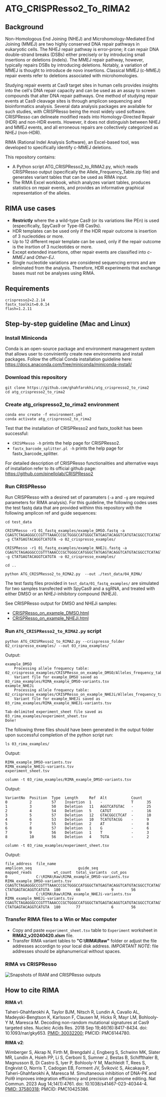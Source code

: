 # ATG_CRISPResso2_To_RIMA2

## Background
Non-Homologous End Joining (NHEJ) and Microhomology-Mediated End Joining (MMEJ) are two highly conserved DNA repair pathways in eukaryotic cells. The NHEJ repair pathway is error-prone; it can repair DNA double-strand breaks (DSBs) either precisely or by introducing small insertions or deletions (indels). The MMEJ repair pathway, however, typically repairs DSBs by introducing deletions. Notably, a variation of MMEJ is thought to introduce de novo insertions. Classical MMEJ (c-MMEJ) repair events refer to deletions associated with microhomologies.

Studying repair events at Cas9 target sites in human cells provides insights into the cell's DNA repair capacity and can be used as an assay to screen compounds that alter DNA repair pathways. One method of studying repair events at Cas9 cleavage sites is through amplicon sequencing and bioinformatics analysis. Several data analysis packages are available for such studies, with CRISPResso being the most widely used software. CRISPResso can delineate modified reads into Homology-Directed Repair (HDR) and non-HDR events. However, it does not distinguish between NHEJ and MMEJ events, and all erroneous repairs are collectively categorized as NHEJ (non-HDR).

RIMA (Rational Indel Analysis Software), an Excel-based tool, was developed to specifically identify c-MMEJ deletions.

This repository contains:

 - A Python script ATG_CRISPResso2_to_RIMA2.py, which reads CRISPResso output (specifically the Allele_Frequency_Table.zip file) and generates variant tables that can be used as RIMA input.
 - The RIMA Excel workbook, which analyzes variant tables, produces statistics on repair events, and provides an informative graphical representation of the alleles.

## RIMA use cases
 - **Restrictly** where the a wild-type Cas9 (or its variations like PEn) is used (especifically, SpyCas9 or Type-IIB Cas9s). 
 - HDR templates can be used only if the HDR repair outcome is insertion of 3 nucleotides or more.
 - Up to 12 different repair template can be used, only if the repair outcome is the insrtion of 3 nucleotides or more.
 - Except extended insertions, other repair events are classified into *c-MMEJ* and *Other-EJ*.
 - Single nucleotide variations are considered sequencing errors and are eliminated from the analysis. Therefore, HDR experiments that exchange bases must not be analyses using RIMA.

## Requirements

```
crispresso2=2.2.14
fastx_toolkit=0.0.14
flash=1.2.11
```

## Step-by-step guideline (Mac and Linux)

### Install Miniconda
Conda is an open-source package and environment management system that allows user to conviniently create new environments and install packages. Follow the official Conda installation guideline here: https://docs.anaconda.com/free/miniconda/miniconda-install/ 

### Download this repository
```
git clone https://github.com/ghahfarokhi/atg_crispresso2_to_rima2
cd atg_crispresso2_to_rima2
```

### Create atg_crispresso2_to_rima2 environment
```
conda env create -f environment.yml
conda activate atg_crispresso2_to_rima2
```

Test that the installation of CRISPResso2 and fastx_toolkit has been successful: 
* `CRISPResso -h` prints the help page for CRISPResso2.
* `fastx_barcode_splitter.pl -h` prints the help page for fastx_barcode_splitter.

For detailed description of CRISPResso functionalities and alternative ways of installation refer to its official github page: https://github.com/pinellolab/CRISPResso2

### Run CRISPResso
Run CRISPResso with a desired set of paramaters (`-a` and `-g` are required parameters for RIMA analysis). For this guideline, the following codes uses the test fastq data that are provided withinn this repository with the following amplicon ref and guide sequences:

```
cd test_data

CRISPResso -r1 01_fastq_examples/example_DMSO.fastq -a CGAGTCTAGAGGGCCCGTTTAAACCCGCTGGGCCATGGGCTATGAGTACAGGTCATGTACGGCCTCATAGTGGTACAGTAGTGACTCAAGACGATAGTTACCGGATAAGGCGCAGCGGTCGGGCTGAACGGGGGGTTCGTGCACACAGCCCAGCTTGGAGCGAACGACCTACACCGAACTGAGATACCTACAGCGTGAGCTA -g CTATGAGTACAGGTCATGTA -o 02_crispresso_examples/

CRISPResso -r1 01_fastq_examples/example_NHEJi.fastq -a CGAGTCTAGAGGGCCCGTTTAAACCCGCTGGGCCATGGGCTATGAGTACAGGTCATGTACGGCCTCATAGTGGTACAGTAGTGACTCAAGACGATAGTTACCGGATAAGGCGCAGCGGTCGGGCTGAACGGGGGGTTCGTGCACACAGCCCAGCTTGGAGCGAACGACCTACACCGAACTGAGATACCTACAGCGTGAGCTA -g CTATGAGTACAGGTCATGTA -o 02_crispresso_examples/

cd ..

python ATG_CRISPResso2_to_RIMA2.py  --out ./test_data/04_RIMA/

```

The test fastq files provided in `test_data/01_fastq_examples/` are simulated for two samples transfected with SpyCas9 and a sgRNA, and treated with either DMSO or an NHEJ-inhibitory compound (NHEJi). 

See CRISPResso output for DMSO and NHEJi samples:
* [CRISPResso_on_example_DMSO.html](https://ghahfarokhi.github.io/ATG_CRISPResso2_to_RIMA2/test_data/02_crispresso_examples/CRISPResso_on_example_DMSO.html)
* [CRISPResso_on_example_NHEJi.html](https://ghahfarokhi.github.io/ATG_CRISPResso2_to_RIMA2/test_data/02_crispresso_examples/CRISPResso_on_example_NHEJi.html)

### Run `ATG_CRISPResso2_to_RIMA2.py` script
``` 
python ATG_CRISPResso2_to_RIMA2.py --crispresso_folder 02_crispresso_examples/ --out 03_rima_examples/
```

Output:

```
example_DMSO
	Processing allele frequency table: 02_crispresso_examples/CRISPResso_on_example_DMSO/Alleles_frequency_table.zip
	Variant file for example_DMSO saved as 03_rima_examples/RIMA_example_DMSO-variants.tsv
example_NHEJi
	Processing allele frequency table: 02_crispresso_examples/CRISPResso_on_example_NHEJi/Alleles_frequency_table.zip
	Variant file for example_NHEJi saved as 03_rima_examples/RIMA_example_NHEJi-variants.tsv

Tab-delimited experiment_sheet file saved as 03_rima_examples/experiment_sheet.tsv
Done!
```

The following three files should have been generated in the output folder upon successful completion of the python script run:

`ls 03_rima_examples/`

Output:
``` 
RIMA_example_DMSO-variants.tsv
RIMA_example_NHEJi-variants.tsv
experiment_sheet.tsv
```

`column -t 03_rima_examples/RIMA_example_DMSO-variants.tsv`

Output:
```
VariantNo  Position  Type  Length     Ref  Alt           Count
0          2         57    Insertion  1    -             T      35
1          3         50    Deletion   11   AGGTCATGTAC   -      25
2          4         54    Deletion   5    CATGT         -      16
3          5         57    Deletion   12   GTACGGCCTCAT  -      10
4          6         53    Deletion   10   TCATGTACGG    -      9
5          7         55    Deletion   2    AT            -      8
6          8         57    Deletion   1    G             -      6
7          9         56    Deletion   1    T             -      3
8          10        56    Deletion   4    TGTA          -      2
```

`column -t 03_rima_examples/experiment_sheet.tsv`

Output:
```
file_address  file_name                                    amplicon_seq                     guide_seq                                                                                                                                                                                                   mapped_reads          wt_count  total_variants  cut_pos
0             C:\RIMA\Raw\RIMA_example_DMSO-variants.tsv   RIMA_example_DMSO-variants.tsv   CGAGTCTAGAGGGCCCGTTTAAACCCGCTGGGCCATGGGCTATGAGTACAGGTCATGTACGGCCTCATAGTGGTACAGTAGTGACTCAAGACGATAGTTACCGGATAAGGCGCAGCGGTCGGGCTGAACGGGGGGTTCGTGCACACAGCCCAGCTTGGAGCGAACGACCTACACCGAACTGAGATACCTACAGCGTGAGCTA  CTATGAGTACAGGTCATGTA  180       66              9        56
1             C:\RIMA\Raw\RIMA_example_NHEJi-variants.tsv  RIMA_example_NHEJi-variants.tsv  CGAGTCTAGAGGGCCCGTTTAAACCCGCTGGGCCATGGGCTATGAGTACAGGTCATGTACGGCCTCATAGTGGTACAGTAGTGACTCAAGACGATAGTTACCGGATAAGGCGCAGCGGTCGGGCTGAACGGGGGGTTCGTGCACACAGCCCAGCTTGGAGCGAACGACCTACACCGAACTGAGATACCTACAGCGTGAGCTA  CTATGAGTACAGGTCATGTA  180       77              6        56

```

### Transfer RIMA files to a Win or Mac computer
* Copy and paste `experiment_sheet.tsv` table to `Experiment` worksheet in **RIMA2_v20240420.xlsm** file.
* Transfer RIMA variant tables to **"C:\RIMA\Raw\"** folder or adjust the file addresses accordign to your local disk address. *IMPORTANT NOTE*: file addresses should be alphanumerical without spaces.

### RIMA vs CRISPResso
![Snapshots of RIAM and CRISPResso outputs](./test_data/CRISPResso_vs_RIMA_output.png)

## How to cite RIMA
**RIMA v1**:

Taheri-Ghahfarokhi A, Taylor BJM, Nitsch R, Lundin A, Cavallo AL, Madeyski-Bengtson K, Karlsson F, Clausen M, Hicks R, Mayr LM, Bohlooly-Y M, Maresca M. Decoding non-random mutational signatures at Cas9 targeted sites. Nucleic Acids Res. 2018 Sep 19;46(16):8417-8434. doi: 10.1093/nar/gky653. [PMID: 30032200](https://pubmed.ncbi.nlm.nih.gov/30032200/); PMCID: PMC6144780.


**RIMA v2**:

Wimberger S, Akrap N, Firth M, Brengdahl J, Engberg S, Schwinn MK, Slater MR, Lundin A, Hsieh PP, Li S, Cerboni S, Sumner J, Bestas B, Schiffthaler B, Magnusson B, Di Castro S, Iyer P, Bohlooly-Y M, Machleidt T, Rees S, Engkvist O, Norris T, Cadogan EB, Forment JV, Šviković S, Akcakaya P, Taheri-Ghahfarokhi A, Maresca M. Simultaneous inhibition of DNA-PK and Polϴ improves integration efficiency and precision of genome editing. Nat Commun. 2023 Aug 14;14(1):4761. doi: 10.1038/s41467-023-40344-4. [PMID: 37580318](https://pubmed.ncbi.nlm.nih.gov/37580318/); PMCID: PMC10425386.
